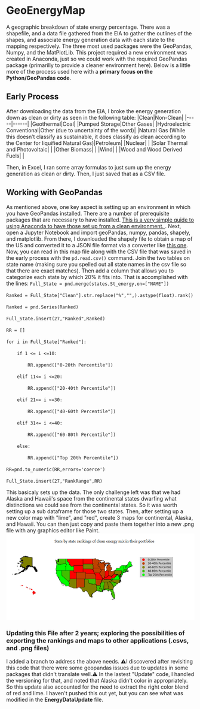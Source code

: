 # GeoEnergyMap
A geographic breakdown of state energy percentage. There was a shapefile, and a data file gathered from the EIA to gather the outlines of the shapes, and associate energy generation data with each state to the mapping respectively.
The three most used packages were the GeoPandas, Numpy, and the MatPlotLib. This project required a new environment was created in Anaconda, just so we could work with the required GeoPandas package (primarilly to provide a cleaner environment here). Below is a little more of the process used here with a **primary focus on the Python/GeoPandas code**.
## Early Process
After downloading the data from the EIA, I broke the energy generation down as clean or dirty as seen in the following table:
|Clean|Non-Clean|
|-----|------|
|Geothermal|Coal|
|Pumped Storage|Other Gases|
|Hydroelectric Conventional|Other (due to uncertainty of the word)|
|Natural Gas (While this doesn’t classify as sustainable, it does classify as clean according to the Center for liquified Natural Gas)|Petroleum|
|Nuclear| |
|Solar Thermal and Photovoltaic| |
|Other Biomass| |
|Wind| |
|Wood and Wood Derived Fuels| |

Then, in Excel, I ran some array formulas to just sum up the energy generation as clean or dirty. Then, I just saved that as a CSV file.
## Working with GeoPandas
As mentioned above, one key aspect is setting up an environment in which you have GeoPandas installed. There are a number of prerequisite packages that are necessary to have installed. [This is a very simple guide to using Anaconda to have those set up from a clean environment. ](https://krutarthpatel929.medium.com/complete-and-easy-installation-of-geopandas-in-python-aaad3b5f9660).
Next, open a Jupyter Notebook and import geoPandas, numpy, pandas, shapely, and matplotlib. From there, I downloaded the shapely file to obtain a map of the US and converted it to a JSON file format via a converter like [this one](https://products.aspose.app/gis/conversion/shapefile-to-json). Now, you can read in this map file along with the CSV file that was saved in the early process with the `pd.read.csv()` command. Join the two tables on state name (making sure you spelled out all state names in the csv file so that there are exact matches). Then add a column that allows you to categorize each state by which 20% it fits into. That is accomplished with the lines:
`Full_State = pnd.merge(states,St_energy,on=["NAME"])`

`Ranked = Full_State["Clean"].str.replace("%","",).astype(float).rank()`

`Ranked = pnd.Series(Ranked)`

`Full_State.insert(27,"Ranked",Ranked)`

`RR = []`

`for i in Full_State["Ranked"]:`

`    if 1 <= i <=10:`

`        RR.append(["0-20th Percentile"])`

`    elif 11<= i <=20:`

`        RR.append(["20-40th Percentile"])`

`    elif 21<= i <=30:`

`        RR.append(["40-60th Percentile"])`

`    elif 31<= i <=40:`

`        RR.append(["60-80th Percentile"])`

`    else:`

`        RR.append(["Top 20th Percentile"])`
        
`RR=pnd.to_numeric(RR,errors='coerce')`

`Full_State.insert(27,"RankRange",RR)`

This basicaly sets up the data. The only challenge left was that we had Alaska and Hawaii's space from the continental states dwarfing what distinctions we could see from the continental states. So it was worth setting up a sub dataframe for those two states. Then, after setting up a new color map with "lime", and "red", create 3 maps for continental, Alaska, and Hawaii. You can then just copy and paste them together into a new .png file with any graphics editor like Paint. 
![Here is the final result](https://github.com/AxisMeetsWorld/GeoEnergyMap/blob/main/Sustainable%20energy%20mix%20by%20State.png)

### Updating this File after 2 years; exploring the possibilities of exporting the rankings and maps to other applications (.csvs, and  .png files)

I added a branch to address the above needs. ⚠️I discovered after revisiting this code that there were some geopandas issues due to updates in some packages that didn't translate well.⚠️ In the lastest "Update" code, I handled the versioning for that, and noted that Alaska didn't color in appropriately. So this update also accounted for the need to extract the right color blend of red and lime. I haven't pushed this out yet, but you can see what was modified in the **EnergyDataUpdate** file.




